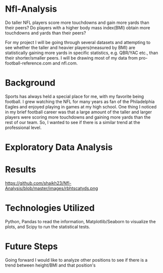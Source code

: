 # Nfl-Analysis
Do taller NFL players score more touchdowns and gain more yards than their peers? Do players with a higher body mass index(BMI) obtain more touchdowns and yards than their peers?


For my project I will be going through several datasets and attempting to see whether the taller and heavier players(measured by BMI) are statistically gaining more yards in specific statistics, e.g. QBR/YAC etc., than their shorter/smaller peers. I will be drawing most of my data from pro-football-reference.com and nfl.com.


# Background
Sports has always held a special place for me, with my favorite being football. I grew watching the NFL for many years as fan of the Philadelphia Eagles and enjoyed playing in games at my high school. One thing I noticed in my brief football career was that a large amount of the taller and larger players were scoring more touchdowns and gaining more yards than the rest of our team. So, I wanted to see if there is a similar trend at the professional level.

# Exploratory Data Analysis


# Results
https://github.com/shaikh23/Nfl-Analysis/blob/master/images/rbhtscatyds.png




# Technologies Utilized
Python, Pandas to read the information, Matplotlib/Seaborn to visualize the plots, and Scipy to run the statistical tests.


# Future Steps
Going forward I would like to analyze other positions to see if there is a trend between height/BMI and that position's 
